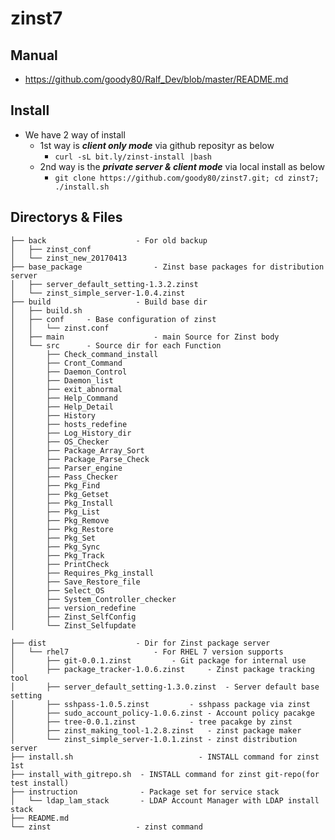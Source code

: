 # zinst7
## Manual
  * https://github.com/goody80/Ralf_Dev/blob/master/README.md

## Install
  * We have 2 way of install
    * 1st way is ___client only mode___ via github reposityr as below
      * `curl -sL bit.ly/zinst-install |bash`
    * 2nd way is the ___private server & client mode___ via local install as below
      * `git clone https://github.com/goody80/zinst7.git; cd zinst7; ./install.sh`

## Directorys & Files
```
├── back 					- For old backup
│   ├── zinst_conf
│   └── zinst_new_20170413
├── base_package				- Zinst base packages for distribution server
│   ├── server_default_setting-1.3.2.zinst
│   └── zinst_simple_server-1.0.4.zinst
├── build					- Build base dir
│   ├── build.sh
│   ├── conf     - Base configuration of zinst
│   │   └── zinst.conf
│   ├── main					- main Source for Zinst body
│   └── src      - Source dir for each Function
│       ├── Check_command_install
│       ├── Cront_Command
│       ├── Daemon_Control
│       ├── Daemon_list
│       ├── exit_abnormal
│       ├── Help_Command
│       ├── Help_Detail
│       ├── History
│       ├── hosts_redefine
│       ├── Log_History_dir
│       ├── OS_Checker
│       ├── Package_Array_Sort
│       ├── Package_Parse_Check
│       ├── Parser_engine
│       ├── Pass_Checker
│       ├── Pkg_Find
│       ├── Pkg_Getset
│       ├── Pkg_Install
│       ├── Pkg_List
│       ├── Pkg_Remove
│       ├── Pkg_Restore
│       ├── Pkg_Set
│       ├── Pkg_Sync
│       ├── Pkg_Track
│       ├── PrintCheck
│       ├── Requires_Pkg_install
│       ├── Save_Restore_file
│       ├── Select_OS
│       ├── System_Controller_checker
│       ├── version_redefine
│       ├── Zinst_SelfConfig
│       └── Zinst_Selfupdate

├── dist					- Dir for Zinst package server
│   └── rhel7					- For RHEL 7 version supports
│       ├── git-0.0.1.zinst			- Git package for internal use
│       ├── package_tracker-1.0.6.zinst		- Zinst package tracking tool
│       ├── server_default_setting-1.3.0.zinst	- Server default base setting
│       ├── sshpass-1.0.5.zinst			- sshpass package via zinst
│       ├── sudo_account_policy-1.0.6.zinst	- Account policy pacakge
│       ├── tree-0.0.1.zinst			- tree pacakge by zinst
│       ├── zinst_making_tool-1.2.8.zinst	- zinst package maker
│       └── zinst_simple_server-1.0.1.zinst	- zinst distribution server
├── install.sh					          - INSTALL command for zinst 1st
├── install_with_gitrepo.sh  - INSTALL command for zinst git-repo(for test install)
├── instruction              - Package set for service stack
│   └── ldap_lam_stack       - LDAP Account Manager with LDAP install stack
├── README.md
└── zinst					- zinst command
```



